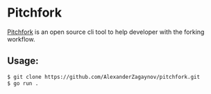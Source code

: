 # Pitchfork

[Pitchfork](https://alexanderzagaynov.github.io/pitchfork) is an open source cli tool to help developer with the forking workflow.

## Usage:

```bash
$ git clone https://github.com/AlexanderZagaynov/pitchfork.git
$ go run .
```
